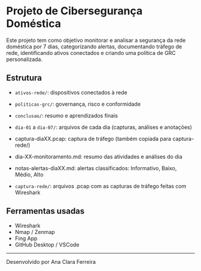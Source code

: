 # Projeto de Cibersegurança Doméstica

Este projeto tem como objetivo monitorar e analisar a segurança da rede doméstica por 7 dias, categorizando alertas, documentando tráfego de rede, identificando ativos conectados e criando uma política de GRC personalizada.

## Estrutura
- `ativos-rede/`: dispositivos conectados à rede
- `politicas-grc/`: governança, risco e conformidade
- `conclusao/`: resumo e aprendizados finais
- `dia-01` a `dia-07/`: arquivos de cada dia (capturas, análises e anotações)
 - captura-diaXX.pcap: captura de tráfego (também copiada para captura-rede/)
 - dia-XX-monitoramento.md: resumo das atividades e análises do dia
 - notas-alertas-diaXX.md: alertas classificados: Informativo, Baixo, Médio, Alto
   
- `captura-rede/`: arquivos .pcap com as capturas de tráfego feitas com Wireshark
  
## Ferramentas usadas
- Wireshark
- Nmap / Zenmap
- Fing App
- GitHub Desktop / VSCode

---

Desenvolvido por Ana Clara Ferreira
